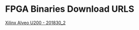 FPGA Binaries Download URLS
========================


[Xilinx Alveo U200 - 201830_2](https://tech.accelize.com/cs/github_refdesigns/Xilinx_Vitis/rtl_adder_pipes_hdk_7.0_vitis_2021.2_xilinx_u200_xdma_201830_2.xclbin)


